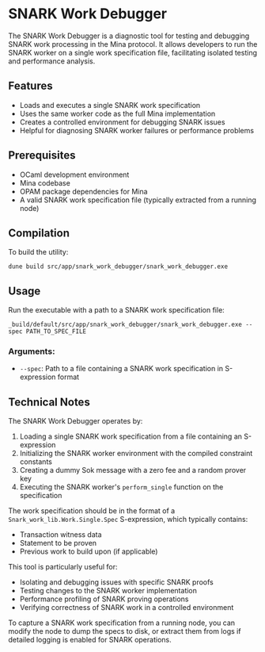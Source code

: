 # SNARK Work Debugger

The SNARK Work Debugger is a diagnostic tool for testing and debugging SNARK work
processing in the Mina protocol. It allows developers to run the SNARK worker on
a single work specification file, facilitating isolated testing and performance
analysis.

## Features

- Loads and executes a single SNARK work specification
- Uses the same worker code as the full Mina implementation
- Creates a controlled environment for debugging SNARK issues
- Helpful for diagnosing SNARK worker failures or performance problems

## Prerequisites

- OCaml development environment
- Mina codebase
- OPAM package dependencies for Mina
- A valid SNARK work specification file (typically extracted from a running node)

## Compilation

To build the utility:

```
dune build src/app/snark_work_debugger/snark_work_debugger.exe
```

## Usage

Run the executable with a path to a SNARK work specification file:

```
_build/default/src/app/snark_work_debugger/snark_work_debugger.exe --spec PATH_TO_SPEC_FILE
```

### Arguments:

- `--spec`: Path to a file containing a SNARK work specification in S-expression format

## Technical Notes

The SNARK Work Debugger operates by:

1. Loading a single SNARK work specification from a file containing an S-expression
2. Initializing the SNARK worker environment with the compiled constraint constants
3. Creating a dummy Sok message with a zero fee and a random prover key
4. Executing the SNARK worker's `perform_single` function on the specification

The work specification should be in the format of a 
`Snark_work_lib.Work.Single.Spec` S-expression, which typically contains:

- Transaction witness data
- Statement to be proven
- Previous work to build upon (if applicable)

This tool is particularly useful for:

- Isolating and debugging issues with specific SNARK proofs
- Testing changes to the SNARK worker implementation
- Performance profiling of SNARK proving operations
- Verifying correctness of SNARK work in a controlled environment

To capture a SNARK work specification from a running node, you can modify the
node to dump the specs to disk, or extract them from logs if detailed logging
is enabled for SNARK operations.